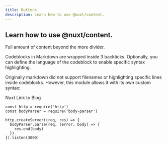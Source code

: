 ```yaml
---
title: Buttons
description: Learn how to use @nuxt/content.
---
```


##  Learn how to use @nuxt/content.
Full amount of content beyond the more divider.

Codeblocks in Markdown are wrapped inside 3 backticks. Optionally, you can define the language of the codeblock to enable specific syntax highlighting.

Originally markdown did not support filenames or highlighting specific lines inside codeblocks. However, this module allows it with its own custom syntax:

<nuxt-link to="/components/buttons">Nuxt Link to Blog</nuxt-link>

```js{1,3-5}[server.js]
const http = require('http')
const bodyParser = require('body-parser')

http.createServer((req, res) => {
  bodyParser.parse(req, (error, body) => {
    res.end(body)
  })
}).listen(3000)
```
